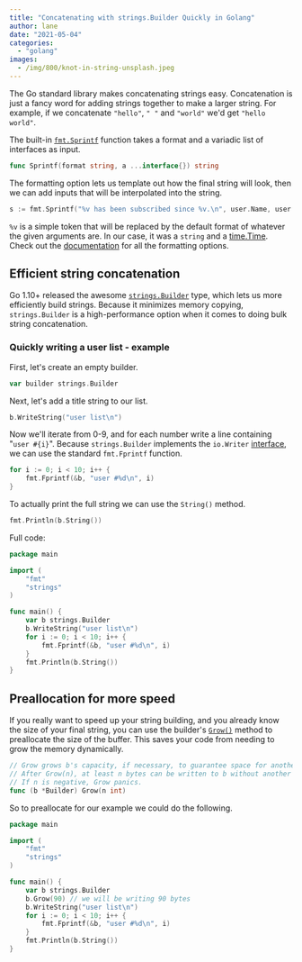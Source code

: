 ```yaml
---
title: "Concatenating with strings.Builder Quickly in Golang"
author: lane
date: "2021-05-04"
categories: 
  - "golang"
images:
  - /img/800/knot-in-string-unsplash.jpeg
---
```


The Go standard library makes concatenating strings easy. Concatenation is just a fancy word for adding strings together to make a larger string. For example, if we concatenate `"hello"`, `" "` and `"world"` we'd get `"hello world"`.

The built-in [`fmt.Sprintf`](https://golang.org/pkg/fmt/#Sprintf) function takes a format and a variadic list of interfaces as input.

```go
func Sprintf(format string, a ...interface{}) string
```

The formatting option lets us template out how the final string will look, then we can add inputs that will be interpolated into the string.

```go
s := fmt.Sprintf("%v has been subscribed since %v.\n", user.Name, user.CreatedAt)
```

`%v` is a simple token that will be replaced by the default format of whatever the given arguments are. In our case, it was a `string` and a [time.Time](/golang/golang-date-time/). Check out the [documentation](https://golang.org/pkg/fmt) for all the formatting options.

## Efficient string concatenation

Go 1.10+ released the awesome [`strings.Builder`](https://golang.org/pkg/strings/#Builder) type, which lets us more efficiently build strings. Because it minimizes memory copying, `strings.Builder` is a high-performance option when it comes to doing bulk string concatenation.

### Quickly writing a user list - example

First, let's create an empty builder.

```go
var builder strings.Builder
```

Next, let's add a title string to our list.

```go
b.WriteString("user list\n")
```

Now we'll iterate from 0-9, and for each number write a line containing "`user #{i}`". Because `strings.Builder` implements the `io.Writer` [interface](/golang/golang-interfaces/), we can use the standard `fmt.Fprintf` function.

```go
for i := 0; i < 10; i++ {
    fmt.Fprintf(&b, "user #%d\n", i)
}
```

To actually print the full string we can use the `String()` method.

```go
fmt.Println(b.String())
```

Full code:

```go
package main

import (
    "fmt"
    "strings"
)

func main() {
    var b strings.Builder
    b.WriteString("user list\n")
    for i := 0; i < 10; i++ {
        fmt.Fprintf(&b, "user #%d\n", i)
    }
    fmt.Println(b.String())
}
```

## Preallocation for more speed

If you really want to speed up your string building, and you already know the size of your final string, you can use the builder's [`Grow()`](https://golang.org/pkg/strings/#Builder.Grow) method to preallocate the size of the buffer. This saves your code from needing to grow the memory dynamically.

```go
// Grow grows b's capacity, if necessary, to guarantee space for another n bytes.
// After Grow(n), at least n bytes can be written to b without another allocation.
// If n is negative, Grow panics.
func (b *Builder) Grow(n int)
```

So to preallocate for our example we could do the following.

```go
package main

import (
    "fmt"
    "strings"
)

func main() {
    var b strings.Builder
    b.Grow(90) // we will be writing 90 bytes
    b.WriteString("user list\n")
    for i := 0; i < 10; i++ {
        fmt.Fprintf(&b, "user #%d\n", i)
    }
    fmt.Println(b.String())
}
```
